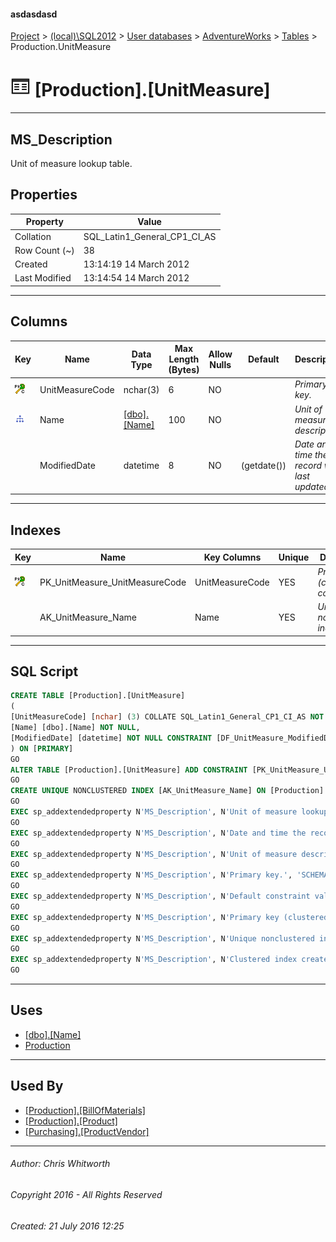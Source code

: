 #### asdasdasd

[Project](../../../../index.md) > [(local)\\SQL2012](../../../index.md) > [User databases](../../index.md) > [AdventureWorks](../index.md) > [Tables](Tables.md) > Production.UnitMeasure

# ![Tables](../../../../Images/Table32.png) [Production].[UnitMeasure]

---

## <a name="#description"></a>MS_Description

Unit of measure lookup table.

## <a name="#properties"></a>Properties

| Property | Value |
|---|---|
| Collation | SQL_Latin1_General_CP1_CI_AS |
| Row Count (~) | 38 |
| Created | 13:14:19 14 March 2012 |
| Last Modified | 13:14:54 14 March 2012 |


---

## <a name="#columns"></a>Columns

| Key | Name | Data Type | Max Length (Bytes) | Allow Nulls | Default | Description |
|---|---|---|---|---|---|---|
| [![Cluster Primary Key PK_UnitMeasure_UnitMeasureCode: UnitMeasureCode](../../../../Images/pkcluster.png)](#indexes) | UnitMeasureCode | nchar(3) | 6 | NO |  | _Primary key._ |
| [![Indexes AK_UnitMeasure_Name](../../../../Images/Index.png)](#indexes) | Name | [[dbo].[Name]](../Programmability/Types/User-Defined_Data_Types/Name.md) | 100 | NO |  | _Unit of measure description._ |
|  | ModifiedDate | datetime | 8 | NO | (getdate()) | _Date and time the record was last updated._ |


---

## <a name="#indexes"></a>Indexes

| Key | Name | Key Columns | Unique | Description |
|---|---|---|---|---|
| [![Cluster Primary Key PK_UnitMeasure_UnitMeasureCode: UnitMeasureCode](../../../../Images/pkcluster.png)](#indexes) | PK_UnitMeasure_UnitMeasureCode | UnitMeasureCode | YES | _Primary key (clustered) constraint_ |
|  | AK_UnitMeasure_Name | Name | YES | _Unique nonclustered index._ |


---

## <a name="#sqlscript"></a>SQL Script

```sql
CREATE TABLE [Production].[UnitMeasure]
(
[UnitMeasureCode] [nchar] (3) COLLATE SQL_Latin1_General_CP1_CI_AS NOT NULL,
[Name] [dbo].[Name] NOT NULL,
[ModifiedDate] [datetime] NOT NULL CONSTRAINT [DF_UnitMeasure_ModifiedDate] DEFAULT (getdate())
) ON [PRIMARY]
GO
ALTER TABLE [Production].[UnitMeasure] ADD CONSTRAINT [PK_UnitMeasure_UnitMeasureCode] PRIMARY KEY CLUSTERED  ([UnitMeasureCode]) ON [PRIMARY]
GO
CREATE UNIQUE NONCLUSTERED INDEX [AK_UnitMeasure_Name] ON [Production].[UnitMeasure] ([Name]) ON [PRIMARY]
GO
EXEC sp_addextendedproperty N'MS_Description', N'Unit of measure lookup table.', 'SCHEMA', N'Production', 'TABLE', N'UnitMeasure', NULL, NULL
GO
EXEC sp_addextendedproperty N'MS_Description', N'Date and time the record was last updated.', 'SCHEMA', N'Production', 'TABLE', N'UnitMeasure', 'COLUMN', N'ModifiedDate'
GO
EXEC sp_addextendedproperty N'MS_Description', N'Unit of measure description.', 'SCHEMA', N'Production', 'TABLE', N'UnitMeasure', 'COLUMN', N'Name'
GO
EXEC sp_addextendedproperty N'MS_Description', N'Primary key.', 'SCHEMA', N'Production', 'TABLE', N'UnitMeasure', 'COLUMN', N'UnitMeasureCode'
GO
EXEC sp_addextendedproperty N'MS_Description', N'Default constraint value of GETDATE()', 'SCHEMA', N'Production', 'TABLE', N'UnitMeasure', 'CONSTRAINT', N'DF_UnitMeasure_ModifiedDate'
GO
EXEC sp_addextendedproperty N'MS_Description', N'Primary key (clustered) constraint', 'SCHEMA', N'Production', 'TABLE', N'UnitMeasure', 'CONSTRAINT', N'PK_UnitMeasure_UnitMeasureCode'
GO
EXEC sp_addextendedproperty N'MS_Description', N'Unique nonclustered index.', 'SCHEMA', N'Production', 'TABLE', N'UnitMeasure', 'INDEX', N'AK_UnitMeasure_Name'
GO
EXEC sp_addextendedproperty N'MS_Description', N'Clustered index created by a primary key constraint.', 'SCHEMA', N'Production', 'TABLE', N'UnitMeasure', 'INDEX', N'PK_UnitMeasure_UnitMeasureCode'
GO

```


---

## <a name="#uses"></a>Uses

* [[dbo].[Name]](../Programmability/Types/User-Defined_Data_Types/Name.md)
* [Production](../Security/Schemas/Production.md)


---

## <a name="#usedby"></a>Used By

* [[Production].[BillOfMaterials]](BillOfMaterials.md)
* [[Production].[Product]](Product.md)
* [[Purchasing].[ProductVendor]](ProductVendor.md)


---

###### Author:  Chris Whitworth

###### Copyright 2016 - All Rights Reserved

###### Created: 21 July 2016 12:25

